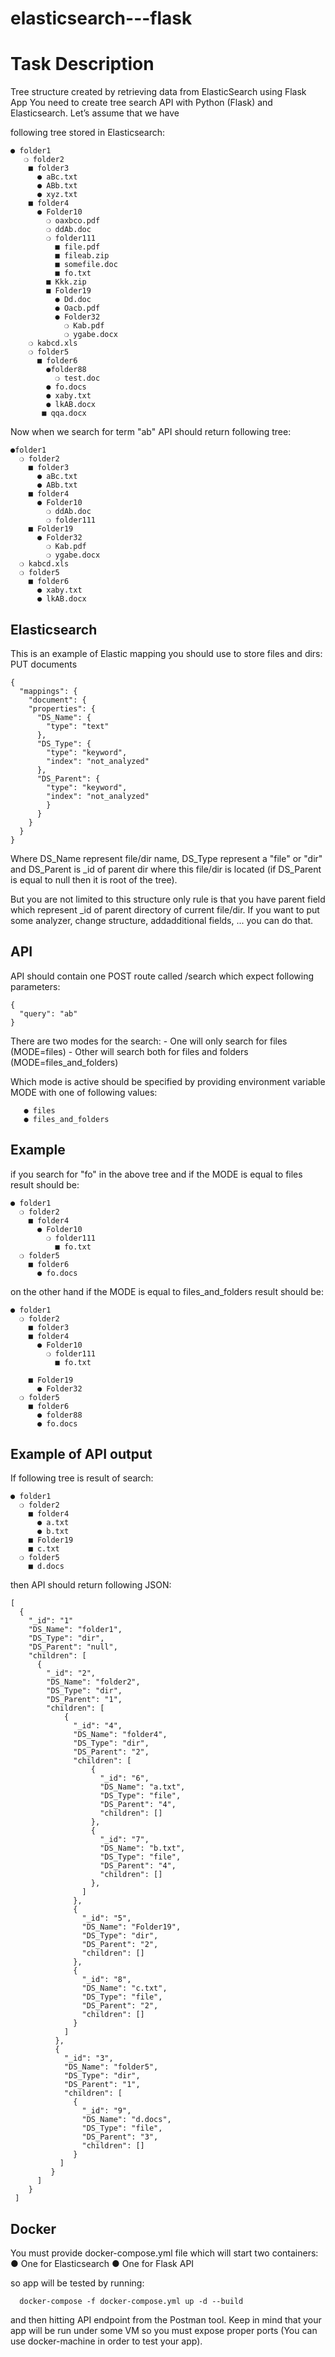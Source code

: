 # elasticsearch---flask
# Task Description

Tree structure created by retrieving data from ElasticSearch using Flask App
You need to create tree search API with Python (Flask) and Elasticsearch. Let’s assume that we have

following tree stored in Elasticsearch:
```
● folder1
   ❍ folder2
    ■ folder3
      ● aBc.txt
      ● ABb.txt
      ● xyz.txt
    ■ folder4
      ● Folder10
        ❍ oaxbco.pdf
        ❍ ddAb.doc
        ❍ folder111
          ■ file.pdf
          ■ fileab.zip
          ■ somefile.doc
          ■ fo.txt
        ■ Kkk.zip
        ■ Folder19
          ● Dd.doc
          ● Oacb.pdf
          ● Folder32
            ❍ Kab.pdf
            ❍ ygabe.docx
    ❍ kabcd.xls
    ❍ folder5
      ■ folder6
        ●folder88
          ❍ test.doc
        ● fo.docs
        ● xaby.txt
        ● lkAB.docx
       ■ qqa.docx
```       
       
Now when we search for term "ab" API should return following tree:
```
●folder1
  ❍ folder2
    ■ folder3
      ● aBc.txt
      ● ABb.txt
    ■ folder4
      ● Folder10
        ❍ ddAb.doc
        ❍ folder111
    ■ Folder19
      ● Folder32
        ❍ Kab.pdf
        ❍ ygabe.docx
  ❍ kabcd.xls
  ❍ folder5
    ■ folder6
      ● xaby.txt
      ● lkAB.docx
```      

## Elasticsearch
This is an example of Elastic mapping you should use to store files and dirs:
PUT documents
```
{
  "mappings": {
    "document": {
    "properties": {
      "DS_Name": {
        "type": "text"
      },
      "DS_Type": {
        "type": "keyword",
        "index": "not_analyzed"
      },
      "DS_Parent": {
        "type": "keyword",
        "index": "not_analyzed"
        }
      }
    }
  }
}
```
Where DS_Name represent file/dir name, DS_Type represent a "file" or "dir" and DS_Parent is _id
of parent dir where this file/dir is located (if DS_Parent is equal to null then it is root of the tree).

But you are not limited to this structure only rule is that you have parent field which represent _id
of parent directory of current file/dir. If you want to put some analyzer, change structure, addadditional fields, ... you can do that.


## API
API should contain one POST route called /search which expect following parameters:
```
{
  "query": "ab"
}
```
There are two modes for the search: - One will only search for files (MODE=files) - Other will search
both for files and folders (MODE=files_and_folders)

Which mode is active should be specified by providing environment variable MODE with one of
following values:
```
   ● files
   ● files_and_folders
```

## Example
if you search for "fo" in the above tree and if the MODE is equal to files result should be:
```
● folder1
  ❍ folder2
    ■ folder4
      ● Folder10
        ❍ folder111
          ■ fo.txt
  ❍ folder5
    ■ folder6
      ● fo.docs
```      
on the other hand if the MODE is equal to files_and_folders result should be:
```
● folder1
  ❍ folder2
    ■ folder3
    ■ folder4
      ● Folder10
        ❍ folder111
          ■ fo.txt

    ■ Folder19
      ● Folder32
  ❍ folder5
    ■ folder6
      ● folder88
      ● fo.docs
 ```     
      
## Example of API output
If following tree is result of search:
```
● folder1
  ❍ folder2
    ■ folder4
      ● a.txt
      ● b.txt
    ■ Folder19
    ■ c.txt
  ❍ folder5
    ■ d.docs
```
then API should return following JSON:
```
[
  {
    "_id": "1"
    "DS_Name": "folder1",
    "DS_Type": "dir",
    "DS_Parent": "null",
    "children": [
      {
        "_id": "2",
        "DS_Name": "folder2",
        "DS_Type": "dir",
        "DS_Parent": "1",
        "children": [
            {
              "_id": "4",
              "DS_Name": "folder4",
              "DS_Type": "dir",
              "DS_Parent": "2",
              "children": [
                  {
                    "_id": "6",
                    "DS_Name": "a.txt",
                    "DS_Type": "file",
                    "DS_Parent": "4",
                    "children": []
                  },
                  {
                    "_id": "7",
                    "DS_Name": "b.txt",
                    "DS_Type": "file",
                    "DS_Parent": "4",
                    "children": []
                  },
                ]
              },
              {
                "_id": "5",
                "DS_Name": "Folder19",
                "DS_Type": "dir",
                "DS_Parent": "2",
                "children": []
              },
              {
                "_id": "8",
                "DS_Name": "c.txt",
                "DS_Type": "file",
                "DS_Parent": "2",
                "children": []
              }
            ]
          },
          {
            "_id": "3",
            "DS_Name": "folder5",
            "DS_Type": "dir",
            "DS_Parent": "1",
            "children": [
              {
                "_id": "9",
                "DS_Name": "d.docs",
                "DS_Type": "file",
                "DS_Parent": "3",
                "children": []
              }
           ]
         }
      ]
    }
 ]
``` 
 
## Docker

You must provide docker-compose.yml file which will start two containers:
● One for Elasticsearch
● One for Flask API

so app will be tested by running:
```
  docker-compose -f docker-compose.yml up -d --build
 ```
and then hitting API endpoint from the Postman tool. Keep in mind that your app will be run under
some VM so you must expose proper ports (You can use docker-machine in order to test your app).
